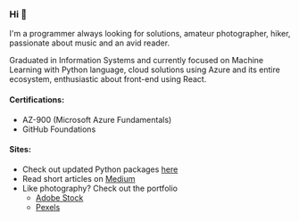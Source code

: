 ### Hi 👋

I'm a programmer always looking for solutions, amateur photographer, hiker, passionate about music and an avid reader.

Graduated in Information Systems and currently focused on Machine Learning with Python language, cloud solutions using Azure and its entire ecosystem, enthusiastic about front-end using React.

#### Certifications:

- AZ-900 (Microsoft Azure Fundamentals)
- GitHub Foundations

#### Sites:

- Check out updated Python packages [here](https://pythonpackages.dev/)
- Read short articles on [Medium](https://medium.com/@marcostuliobr)
- Like photography? Check out the portfolio
  - [Adobe Stock](https://stock.adobe.com/pt/contributor/206477701/Marcos%20Dultra)
  - [Pexels](https://www.pexels.com/@mtcd/highlights/)
